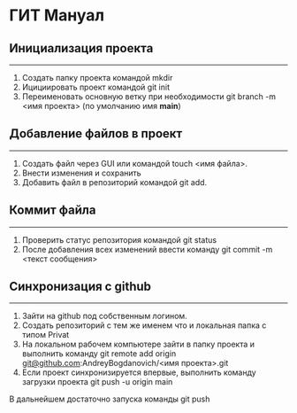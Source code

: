 # ГИТ Мануал

## Инициализация проекта
----

1. Создать папку проекта командой mkdir
2. Ицициировать проект командой git init
3. Переименовать основную ветку при необходимости git branch -m <имя проекта> (по умолчанию имя **main**)

## Добавление файлов в проект
----

1. Создать файл через GUI или командой touch <имя файла>.
2. Внести изменения и сохранить
3. Добавить файл в репозиторий командой git add. 


## Коммит файла
----

1. Проверить статус репозитория командой git status
2. После добавления всех изменений ввести команду git commit -m <текст сообщения> 



## Синхронизация с github
----

1. Зайти на github под собственным логином. 
2. Создать репозиторий с тем же именем что и локальная папка с типом Privat
3. На локальном рабочем компьютере зайти в папку проекта и выполнить команду git remote add origin git@github.com:AndreyBogdanovich/<имя проекта>.git
4. Если проект синхронизируется впервые, выполнить команду загрузки проекта git push -u origin main


В дальнейшем достаточно запуска команды git push

